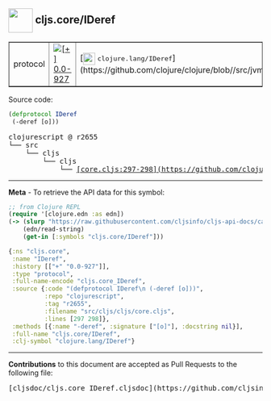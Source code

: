 ## <img width="48px" valign="middle" src="http://i.imgur.com/Hi20huC.png"> cljs.core/IDeref

 <table border="1">
<tr>

<td>protocol</td>
<td><a href="https://github.com/cljsinfo/cljs-api-docs/tree/0.0-927"><img valign="middle" alt="[+] 0.0-927" src="https://img.shields.io/badge/+-0.0--927-lightgrey.svg"></a> </td>
<td>
[<img height="24px" valign="middle" src="http://i.imgur.com/1GjPKvB.png"> <samp>clojure.lang/IDeref</samp>](https://github.com/clojure/clojure/blob//src/jvm/clojure/lang/IDeref.java)
</td>
</tr>
</table>






Source code:

```clj
(defprotocol IDeref
 (-deref [o]))
```

 <pre>
clojurescript @ r2655
└── src
    └── cljs
        └── cljs
            └── <ins>[core.cljs:297-298](https://github.com/clojure/clojurescript/blob/r2655/src/cljs/cljs/core.cljs#L297-L298)</ins>
</pre>


---

__Meta__ - To retrieve the API data for this symbol:

```clj
;; from Clojure REPL
(require '[clojure.edn :as edn])
(-> (slurp "https://raw.githubusercontent.com/cljsinfo/cljs-api-docs/catalog/cljs-api.edn")
    (edn/read-string)
    (get-in [:symbols "cljs.core/IDeref"]))
```

```clj
{:ns "cljs.core",
 :name "IDeref",
 :history [["+" "0.0-927"]],
 :type "protocol",
 :full-name-encode "cljs.core_IDeref",
 :source {:code "(defprotocol IDeref\n (-deref [o]))",
          :repo "clojurescript",
          :tag "r2655",
          :filename "src/cljs/cljs/core.cljs",
          :lines [297 298]},
 :methods [{:name "-deref", :signature ["[o]"], :docstring nil}],
 :full-name "cljs.core/IDeref",
 :clj-symbol "clojure.lang/IDeref"}

```

---

__Contributions__ to this document are accepted as Pull Requests to the following file:

 <pre>
[cljsdoc/cljs.core_IDeref.cljsdoc](https://github.com/cljsinfo/cljs-api-docs/blob/master/cljsdoc/cljs.core_IDeref.cljsdoc)
</pre>

